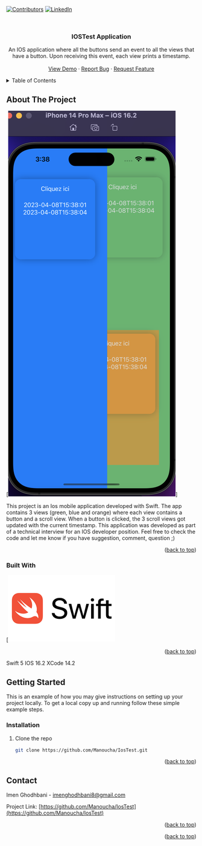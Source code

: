 
<!-- Improved compatibility of back to top link: See: https://github.com/othneildrew/Best-README-Template/pull/73 -->
<a name="readme-top"></a>
<!--
*** Thanks for checking out the Best-README-Template. If you have a suggestion
*** that would make this better, please fork the repo and create a pull request
*** or simply open an issue with the tag "enhancement".
*** Don't forget to give the project a star!
*** Thanks again! Now go create something AMAZING! :D
-->



<!-- PROJECT SHIELDS -->
<!--
*** I'm using markdown "reference style" links for readability.
*** Reference links are enclosed in brackets [ ] instead of parentheses ( ).
*** See the bottom of this document for the declaration of the reference variables
*** for contributors-url, forks-url, etc. This is an optional, concise syntax you may use.
*** https://www.markdownguide.org/basic-syntax/#reference-style-links
-->
[![Contributors][contributors-shield]][contributors-url]
[![LinkedIn][linkedin-shield]][linkedin-url]



<!-- PROJECT LOGO -->
<br />
<div align="center">
  <a href="https://github.com/Manoucha/IosTest">
  </a>

<h3 align="center">IOSTest Application</h3>

  <p align="center">
    An IOS application where all the buttons send an event to all the views that have a button. Upon receiving this event, each view prints a timestamp.
    <br />
    <br />
    <a href="https://github.com/Manoucha/IosTest">View Demo</a>
    ·
    <a href="https://github.com/Manoucha/IosTestissues">Report Bug</a>
    ·
    <a href="https://github.com/Manoucha/IosTest/issues">Request Feature</a>
  </p>
</div>



<!-- TABLE OF CONTENTS -->
<details>
  <summary>Table of Contents</summary>
  <ol>
    <li>
      <a href="#about-the-project">About The Project</a>
      <ul>
        <li><a href="#built-with">Built With</a></li>
      </ul>
    </li>
    <li>
      <a href="#getting-started">Getting Started</a>
      <ul>
        <li><a href="#installation">Installation</a></li>
      </ul>
    </li>
    <li><a href="#contact">Contact</a></li>
  </ol>
</details>



<!-- ABOUT THE PROJECT -->
## About The Project

[![Product Name Screen Shot][product-screenshot]]

 This project is an Ios mobile application developed with Swift. The app contains 3 views (green, blue and orange) where each view contains a button and a scroll view.
 When a button is clicked, the 3 scroll views got updated with the current timestamp.
 This application was developed as part of a technical interview for an IOS developer position.
 Feel free to check the code and let me know if you have suggestion, comment, question ;)

<p align="right">(<a href="#readme-top">back to top</a>)</p>



### Built With

[![Swift][Swift-url]


<p align="right">(<a href="#readme-top">back to top</a>)</p>

Swift 5
IOS 16.2
XCode 14.2



<!-- GETTING STARTED -->
## Getting Started

This is an example of how you may give instructions on setting up your project locally.
To get a local copy up and running follow these simple example steps.


### Installation

1. Clone the repo
   ```sh
   git clone https://github.com/Manoucha/IosTest.git
   ```

<p align="right">(<a href="#readme-top">back to top</a>)</p>

<!-- CONTACT -->
## Contact

Imen Ghodhbani - imenghodhbani8@gmail.com

Project Link: [https://github.com/Manoucha/IosTest](https://github.com/Manoucha/IosTest)

<p align="right">(<a href="#readme-top">back to top</a>)</p>



<p align="right">(<a href="#readme-top">back to top</a>)</p>



<!-- MARKDOWN LINKS & IMAGES -->
<!-- https://www.markdownguide.org/basic-syntax/#reference-style-links -->
[contributors-shield]: https://img.shields.io/github/contributors/Manoucha/IosTest.svg?style=for-the-badge
[contributors-url]: https://github.com/Manoucha/IosTest/graphs/contributors
[linkedin-shield]: https://img.shields.io/badge/-LinkedIn-black.svg?style=for-the-badge&logo=linkedin&colorB=555
[linkedin-url]: https://www.linkedin.com/in/imene-ghodhbeni/
[product-screenshot]: images/cap2.png
[Swift.Apple]: https://developer.apple.com/swift/
[Swift-url]: images/logoswift.png
